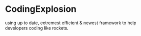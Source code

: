 # CodingExplosion
using up to date, extremest efficient &amp; newest framework to help developers coding like rockets.
